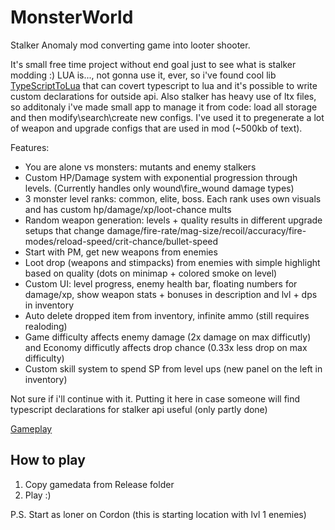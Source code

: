 # MonsterWorld
Stalker Anomaly mod converting game into looter shooter.

It's small free time project without end goal just to see what is stalker modding :) 
LUA is..., not gonna use it, ever, so i've found cool lib [TypeScriptToLua](https://typescripttolua.github.io/docs/getting-started) that can covert typescript to lua and it's possible to write custom declarations for outside api. 
Also stalker has heavy use of ltx files, so additonaly i've made small app to manage it from code: load all storage and then modify\search\create new configs. I've used it to pregenerate a lot of weapon and upgrade configs that are used in mod (~500kb of text). 

Features:
- You are alone vs monsters: mutants and enemy stalkers
- Custom HP/Damage system with exponential progression through levels. (Currently handles only wound\fire_wound damage types) 
- 3 monster level ranks: common, elite, boss. Each rank uses own visuals and has custom hp/damage/xp/loot-chance mults
- Random weapon generation: levels + quality results in different upgrade setups that change damage/fire-rate/mag-size/recoil/accuracy/fire-modes/reload-speed/crit-chance/bullet-speed
- Start with PM, get new weapons from enemies
- Loot drop (weapons and stimpacks) from enemies with simple highlight based on quality (dots on minimap + colored smoke on level)
- Custom UI: level progress, enemy health bar, floating numbers for damage/xp, show weapon stats + bonuses in description and lvl + dps in inventory
- Auto delete dropped item from inventory, infinite ammo (still requires realoding)
- Game difficulty affects enemy damage (2x damage on max difficutly) and Economy difficutly affects drop chance (0.33x less drop on max difficulty)
- Custom skill system to spend SP from level ups (new panel on the left in inventory)

Not sure if i'll continue with it. Putting it here in case someone will find typescript declarations for stalker api useful (only partly done)

[Gameplay](https://youtu.be/Den6uAioD3Q)


## How to play
1. Copy gamedata from Release folder
2. Play :) 

P.S. Start as loner on Cordon (this is starting location with lvl 1 enemies)